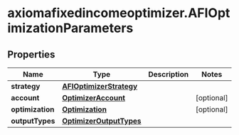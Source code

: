 # axiomafixedincomeoptimizer.AFIOptimizationParameters

## Properties

Name | Type | Description | Notes
------------ | ------------- | ------------- | -------------
**strategy** | [**AFIOptimizerStrategy**](AFIOptimizerStrategy.md) |  | 
**account** | [**OptimizerAccount**](OptimizerAccount.md) |  | [optional] 
**optimization** | [**Optimization**](Optimization.md) |  | [optional] 
**outputTypes** | [**OptimizerOutputTypes**](OptimizerOutputTypes.md) |  | 


